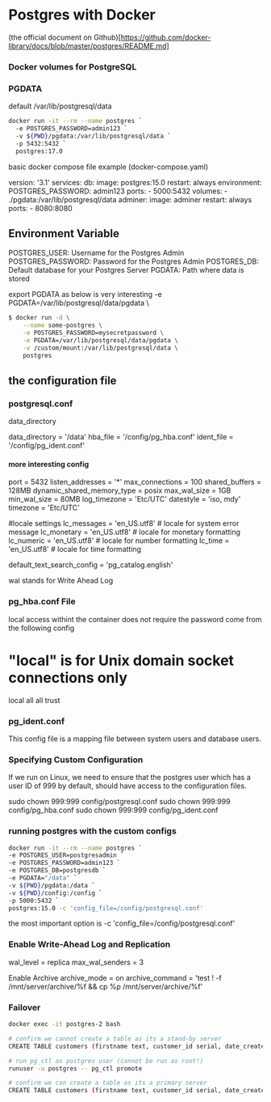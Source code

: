 # Postgres with Docker

(the official document on Github)[https://github.com/docker-library/docs/blob/master/postgres/README.md]

### Docker volumes for PostgreSQL


### PGDATA
default /var/lib/postgresql/data

```sh
docker run -it --rm --name postgres `
  -e POSTGRES_PASSWORD=admin123 `
  -v ${PWD}/pgdata:/var/lib/postgresql/data `
  -p 5432:5432 `
  postgres:17.0

```

basic docker compose file example (docker-compose.yaml)

version: '3.1'
services:
  db:
    image: postgres:15.0
    restart: always
    environment:
      POSTGRES_PASSWORD: admin123
    ports:
    - 5000:5432
    volumes:
    - ./pgdata:/var/lib/postgresql/data
  adminer:
    image: adminer
    restart: always
    ports:
      - 8080:8080

## Environment Variable
POSTGRES_USER: Username for the Postgres Admin
POSTGRES_PASSWORD: Password for the Postgres Admin
POSTGRES_DB: Default database for your Postgres Server
PGDATA: Path where data is stored

export PGDATA as below is very interesting
-e PGDATA=/var/lib/postgresql/data/pgdata \


```sh
$ docker run -d \
	--name some-postgres \
	-e POSTGRES_PASSWORD=mysecretpassword \
	-e PGDATA=/var/lib/postgresql/data/pgdata \
	-v /custom/mount:/var/lib/postgresql/data \
	postgres
```

## the configuration file
### postgresql.conf
data_directory

data_directory = '/data'
hba_file = '/config/pg_hba.conf'
ident_file = '/config/pg_ident.conf'

#### more interesting config
port = 5432
listen_addresses = '*'
max_connections = 100
shared_buffers = 128MB
dynamic_shared_memory_type = posix
max_wal_size = 1GB
min_wal_size = 80MB
log_timezone = 'Etc/UTC'
datestyle = 'iso, mdy'
timezone = 'Etc/UTC'

#locale settings
lc_messages = 'en_US.utf8'			# locale for system error message
lc_monetary = 'en_US.utf8'			# locale for monetary formatting
lc_numeric = 'en_US.utf8'			# locale for number formatting
lc_time = 'en_US.utf8'				# locale for time formatting

default_text_search_config = 'pg_catalog.english'

wal stands for Write Ahead Log

### pg_hba.conf File
local access withint the container does not require the password come from the following config
# "local" is for Unix domain socket connections only
local   all             all                                     trust

### pg_ident.conf
This config file is a mapping file between system users and database users.

### Specifying Custom Configuration
If we run on Linux, we need to ensure that the postgres user which has a user ID of 999 by default, should have access to the configuration files.

sudo chown 999:999 config/postgresql.conf
sudo chown 999:999 config/pg_hba.conf
sudo chown 999:999 config/pg_ident.conf

### running postgres with the custom configs
```sh
docker run -it --rm --name postgres `
-e POSTGRES_USER=postgresadmin `
-e POSTGRES_PASSWORD=admin123 `
-e POSTGRES_DB=postgresdb `
-e PGDATA="/data" `
-v ${PWD}/pgdata:/data `
-v ${PWD}/config:/config `
-p 5000:5432 `
postgres:15.0 -c 'config_file=/config/postgresql.conf'

```
the most important option is -c 'config_file=/config/postgresql.conf' 

### Enable Write-Ahead Log and Replication
wal_level = replica
max_wal_senders = 3

Enable Archive
archive_mode = on
archive_command = 'test ! -f /mnt/server/archive/%f && cp %p /mnt/server/archive/%f'

### Failover
```sh
docker exec -it postgres-2 bash

# confirm we cannot create a table as its a stand-by server
CREATE TABLE customers (firstname text, customer_id serial, date_created timestamp);

# run pg_ctl as postgres user (cannot be run as root!)
runuser -u postgres -- pg_ctl promote

# confirm we can create a table as its a primary server
CREATE TABLE customers (firstname text, customer_id serial, date_created timestamp);
```


